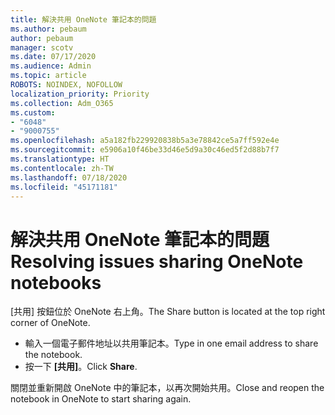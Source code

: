 ```yaml
---
title: 解決共用 OneNote 筆記本的問題
ms.author: pebaum
author: pebaum
manager: scotv
ms.date: 07/17/2020
ms.audience: Admin
ms.topic: article
ROBOTS: NOINDEX, NOFOLLOW
localization_priority: Priority
ms.collection: Adm_O365
ms.custom:
- "6048"
- "9000755"
ms.openlocfilehash: a5a182fb229920838b5a3e78842ce5a7ff592e4e
ms.sourcegitcommit: e5906a10f46be33d46e5d9a30c46ed5f2d88b7f7
ms.translationtype: HT
ms.contentlocale: zh-TW
ms.lasthandoff: 07/18/2020
ms.locfileid: "45171181"
---
```

# <a name="resolving-issues-sharing-onenote-notebooks"></a><span data-ttu-id="e20e3-102">解決共用 OneNote 筆記本的問題</span><span class="sxs-lookup"><span data-stu-id="e20e3-102">Resolving issues sharing OneNote notebooks</span></span>

<span data-ttu-id="e20e3-103">[共用] 按鈕位於 OneNote 右上角。</span><span class="sxs-lookup"><span data-stu-id="e20e3-103">The Share button is located at the top right corner of OneNote.</span></span>

- <span data-ttu-id="e20e3-104">輸入一個電子郵件地址以共用筆記本。</span><span class="sxs-lookup"><span data-stu-id="e20e3-104">Type in one email address to share the notebook.</span></span>
- <span data-ttu-id="e20e3-105">按一下 **[共用]**。</span><span class="sxs-lookup"><span data-stu-id="e20e3-105">Click  **Share**.</span></span>

<span data-ttu-id="e20e3-106">關閉並重新開啟 OneNote 中的筆記本，以再次開始共用。</span><span class="sxs-lookup"><span data-stu-id="e20e3-106">Close and reopen the notebook in OneNote to start sharing again.</span></span>
